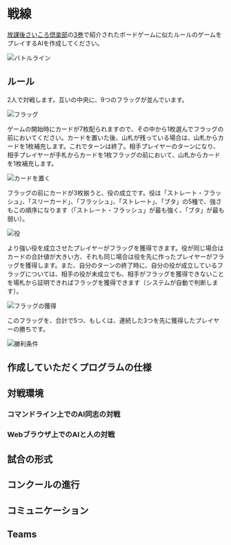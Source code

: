# 戦線

[放課後さいころ倶楽部](https://gekkansunday.net/work/395/)の[3巻](https://shogakukan-comic.jp/book?isbn=9784091247681&_gl=1*1dbfqgu*_ga*OTk3ODg4MzQ2LjE2ODI0NzA5ODg.*_ga_GKREG1DB6Z*MTY4MjQ3MDk4OC4xLjAuMTY4MjQ3MDk4OC42MC4wLjA.)で紹介されたボードゲームに似たルールのゲームをプレイするAIを作成してください。

![バトルライン]()

## ルール

2人で対戦します。互いの中央に、9つのフラッグが並んでいます。

![フラッグ]()

ゲームの開始時にカードが7枚配られますので、その中から1枚選んでフラッグの前においてください。カードを置いた後、山札が残っている場合は、山札からカードを1枚補充します。これでターンは終了。相手プレイヤーのターンになり、相手プレイヤーが手札からカードを1枚フラッグの前において、山札からカードを1枚補充します。

![カードを置く]()

フラッグの前にカードが3枚揃うと、役の成立です。役は「ストレート・フラッシュ」、「スリーカード」、「フラッシュ」、「ストレート」、「ブタ」の5種で、強さもこの順序になります（「ストレート・フラッシュ」が最も強く、「ブタ」が最も弱い）。

![役]()

より強い役を成立させたプレイヤーがフラッグを獲得できます。役が同じ場合はカードの合計値が大きい方、それも同じ場合は役を先に作ったプレイヤーがフラッグを獲得します。また、自分のターンの終了時に、自分の役が成立しているフラッグについては、相手の役が未成立でも、相手がフラッグを獲得できないことを場札から証明できればフラッグを獲得できます（システムが自動で判断します）。

![フラッグの獲得]()

このフラッグを、合計で5つ、もしくは、連続した3つを先に獲得したプレイヤーの勝ちです。

![勝利条件]()

## 作成していただくプログラムの仕様

## 対戦環境

### コマンドライン上でのAI同志の対戦

### Webブラウザ上でのAIと人の対戦

## 試合の形式

## コンクールの進行

## コミュニケーション

## Teams
